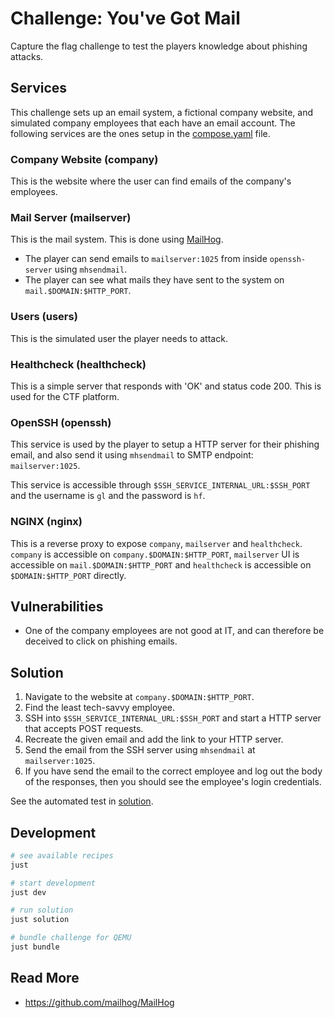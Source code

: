 # Challenge: You've Got Mail

Capture the flag challenge to test the players knowledge about phishing attacks.

## Services

This challenge sets up an email system, a fictional company website, and simulated company employees that each have an email account. The following services are the ones setup in the [compose.yaml](./src/compose.yaml) file.

### Company Website (company)

This is the website where the user can find emails of the company's employees.

### Mail Server (mailserver)

This is the mail system. This is done using [MailHog](https://github.com/mailhog/MailHog).

- The player can send emails to `mailserver:1025` from inside `openssh-server` using `mhsendmail`.
- The player can see what mails they have sent to the system on `mail.$DOMAIN:$HTTP_PORT`.

### Users (users)

This is the simulated user the player needs to attack.

### Healthcheck (healthcheck)

This is a simple server that responds with 'OK' and status code 200. This is used for the CTF platform.

### OpenSSH (openssh)

This service is used by the player to setup a HTTP server for their phishing email, and also send it using `mhsendmail` to SMTP endpoint: `mailserver:1025`.

This service is accessible through `$SSH_SERVICE_INTERNAL_URL:$SSH_PORT` and the username is `gl` and the password is `hf`.

### NGINX (nginx)

This is a reverse proxy to expose `company`, `mailserver` and `healthcheck`. `company` is accessible on `company.$DOMAIN:$HTTP_PORT`, `mailserver` UI is accessible on `mail.$DOMAIN:$HTTP_PORT` and `healthcheck` is accessible on `$DOMAIN:$HTTP_PORT` directly.

## Vulnerabilities

- One of the company employees are not good at IT, and can therefore be deceived to click on phishing emails.

## Solution

1. Navigate to the website at `company.$DOMAIN:$HTTP_PORT`.
1. Find the least tech-savvy employee.
1. SSH into `$SSH_SERVICE_INTERNAL_URL:$SSH_PORT` and start a HTTP server that accepts POST requests.
1. Recreate the given email and add the link to your HTTP server.
1. Send the email from the SSH server using `mhsendmail` at `mailserver:1025`.
1. If you have send the email to the correct employee and log out the body of the responses, then you should see the employee's login credentials.

See the automated test in [solution](./solution).

## Development

```bash
# see available recipes
just

# start development
just dev

# run solution
just solution

# bundle challenge for QEMU
just bundle
```

## Read More

- https://github.com/mailhog/MailHog
